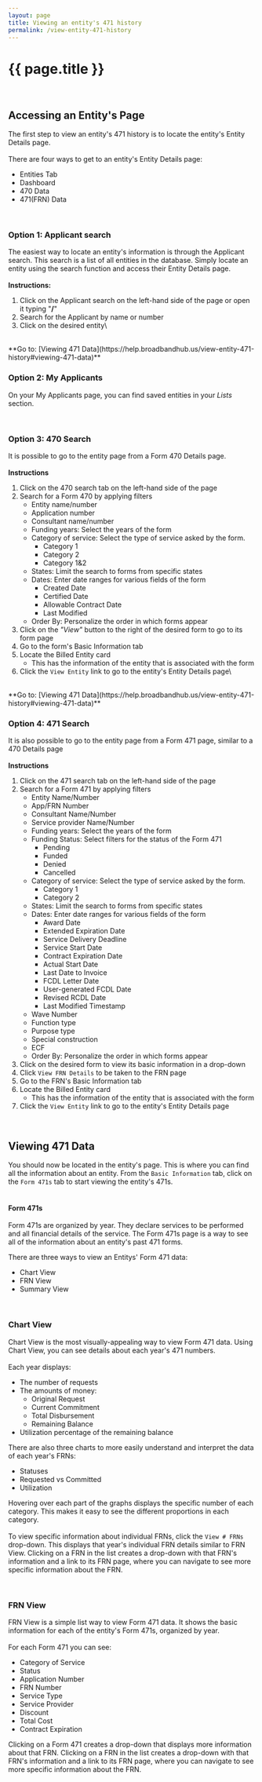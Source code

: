 ```yaml
---
layout: page
title: Viewing an entity's 471 history
permalink: /view-entity-471-history
---
```


# {{ page.title }}
<br>

## Accessing an Entity's Page
The first step to view an entity's 471 history is to locate the entity's Entity Details page.\
<br>
There are four ways to get to an entity's Entity Details page:
- Entities Tab
- Dashboard
- 470 Data 
- 471(FRN) Data

<br>

### Option 1: Applicant search
The easiest way to locate an entity's information is through the Applicant search. This search is a list of all entities in the database.
Simply locate an entity using the search function and access their Entity Details page.\
<br>
**Instructions:**
1. Click on the Applicant search on the left-hand side of the page or open it typing "**/**"
2. Search for the Applicant by name or number
4. Click on the desired entity\
<br>
**Go to: [Viewing 471 Data](https://help.broadbandhub.us/view-entity-471-history#viewing-471-data)**

<br>

### Option 2: My Applicants
On your My Applicants page, you can find saved entities in your *Lists* section.

<br>

### Option 3: 470 Search
It is possible to go to the entity page from a Form 470 Details page.\
<br>
**Instructions**
1. Click on the 470 search tab on the left-hand side of the page
2. Search for a Form 470 by applying filters
    - Entity name/number
    - Application number
    - Consultant name/number
    - Funding years: Select the years of the form
    - Category of service: Select the type of service asked by the form.
        - Category 1
        - Category 2
        - Category 1&2
    - States: Limit the search to forms from specific states
    - Dates: Enter date ranges for various fields of the form
        - Created Date
        - Certified Date
        - Allowable Contract Date
        - Last Modified
    - Order By: Personalize the order in which forms appear
3. Click on the *"View"* button to the right of the desired form to go to its form page
4. Go to the form's Basic Information tab
5. Locate the Billed Entity card
    - This has the information of the entity that is associated with the form
6. Click the `View Entity` link to go to the entity's Entity Details page\
<br>
**Go to: [Viewing 471 Data](https://help.broadbandhub.us/view-entity-471-history#viewing-471-data)** 

<br>

### Option 4: 471 Search
It is also possible to go to the entity page from a Form 471 page, similar to a 470 Details page\
<br>
**Instructions**
1. Click on the 471 search tab on the left-hand side of the page
2. Search for a Form 471 by applying filters
    - Entity Name/Number
    - App/FRN Number
    - Consultant Name/Number
    - Service provider Name/Number
    - Funding years: Select the years of the form
     - Funding Status: Select filters for the status of the Form 471
        - Pending
        - Funded
        - Denied
        - Cancelled
    - Category of service: Select the type of service asked by the form.
        - Category 1
        - Category 2
    - States: Limit the search to forms from specific states
    - Dates: Enter date ranges for various fields of the form
        - Award Date
        - Extended Expiration Date
        - Service Delivery Deadline
        - Service Start Date
        - Contract Expiration Date
        - Actual Start Date
        - Last Date to Invoice
        - FCDL Letter Date
        - User-generated FCDL Date
        - Revised RCDL Date
        - Last Modified Timestamp
    - Wave Number
    - Function type
    - Purpose type
    - Special construction
    - ECF
    - Order By: Personalize the order in which forms appear
3. Click on the desired form to view its basic information in a drop-down
4. Click `View FRN Details` to be taken to the FRN page
5. Go to the FRN's Basic Information tab
6. Locate the Billed Entity card
    - This has the information of the entity that is associated with the form
7. Click the `View Entity` link to go to the entity's Entity Details page

<br>

## Viewing 471 Data
You should now be located in the entity's page. This is where you can find all the information about an entity. 
From the `Basic Information` tab, click on the `Form 471s` tab to start viewing the entity's 471s.\
<br>

#### Form 471s
Form 471s are organized by year. They declare services to be performed and all financial details of the service. The Form 471s page is a way to see all of the information about an entity's past 471 forms. 

There are three ways to view an Entitys' Form 471 data:
- Chart View
- FRN View
- Summary View

<br>

### Chart View
Chart View is the most visually-appealing way to view Form 471 data. Using Chart View, you can see details about each year's 471 numbers.\
<br>
Each year displays:
- The number of requests
- The amounts of money:
    - Original Request
    - Current Commitment
    - Total Disbursement
    - Remaining Balance
- Utilization percentage of the remaining balance

There are also three charts to more easily understand and interpret the data of each year's FRNs:
- Statuses
- Requested vs Committed
- Utilization

Hovering over each part of the graphs displays the specific number of each category. This makes it easy to see the different proportions in each category.\
<br>
To view specific information about individual FRNs, click the `View # FRNs` drop-down. This displays that year's individual FRN details similar to FRN View. Clicking on a FRN in the list creates a drop-down with that FRN's information and a link to its FRN page, where you can navigate to see more specific information about the FRN.

<br>

### FRN View
FRN View is a simple list way to view Form 471 data. It shows the basic information for each of the entity's Form 471s, organized by year.\
<br>
For each Form 471 you can see:
- Category of Service
- Status
- Application Number
- FRN Number
- Service Type
- Service Provider
- Discount
- Total Cost
- Contract Expiration

Clicking on a Form 471 creates a drop-down that displays more information about that FRN. Clicking on a FRN in the list creates a drop-down with that FRN's information and a link to its FRN page, where you can navigate to see more specific information about the FRN.

<br>
<br>
<br>

